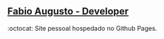 ## [Fabio Augusto - Developer](https://fabioaugusto.me)
:octocat: Site pessoal hospedado no Github Pages.
